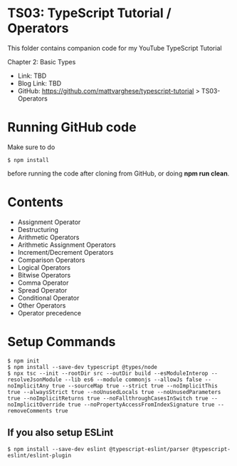 # TS03: TypeScript Tutorial / Operators
This folder contains companion code for my YouTube TypeScript Tutorial

Chapter 2: Basic Types
* Link: TBD
* Blog Link: TBD
* GitHub: https://github.com/mattvarghese/typescript-tutorial > TS03-Operators

# Running GitHub code
Make sure to do
```
$ npm install
```
before running the code after cloning from GitHub, or doing **npm run clean**.

# Contents
* Assignment Operator
* Destructuring
* Arithmetic Operators
* Arithmetic Assignment Operators
* Increment/Decrement Operators
* Comparison Operators
* Logical Operators
* Bitwise Operators
* Comma Operator
* Spread Operator
* Conditional Operator
* Other Operators
* Operator precedence

# Setup Commands
```
$ npm init
$ npm install --save-dev typescript @types/node
$ npx tsc --init --rootDir src --outDir build --esModuleInterop --resolveJsonModule --lib es6 --module commonjs --allowJs false --noImplicitAny true --sourceMap true --strict true --noImplicitThis true --alwaysStrict true --noUnusedLocals true --noUnusedParameters true --noImplicitReturns true --noFallthroughCasesInSwitch true --noImplicitOverride true --noPropertyAccessFromIndexSignature true --removeComments true
```
## If you also setup ESLint
```
$ npm install --save-dev eslint @typescript-eslint/parser @typescript-eslint/eslint-plugin
```
